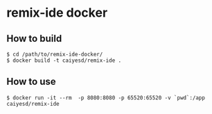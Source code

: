 # remix-ide docker

## How to build

```
$ cd /path/to/remix-ide-docker/
$ docker build -t caiyesd/remix-ide .
```

## How to use

```
$ docker run -it --rm  -p 8080:8080 -p 65520:65520 -v `pwd`:/app caiyesd/remix-ide
``` 
